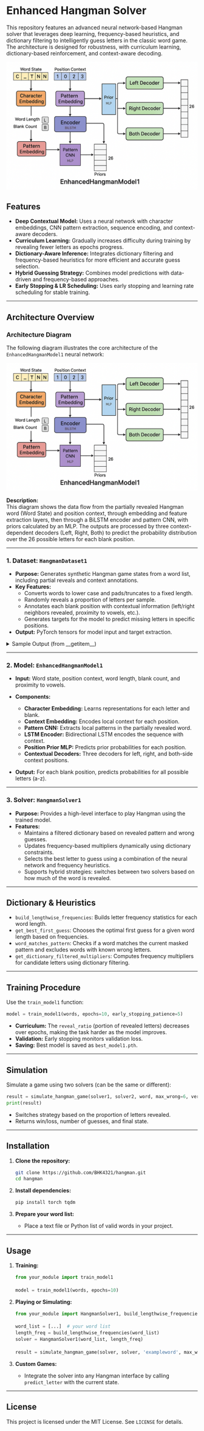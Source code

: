 # Enhanced Hangman Solver

This repository features an advanced neural network-based Hangman solver that leverages deep learning, frequency-based heuristics, and dictionary filtering to intelligently guess letters in the classic word game. The architecture is designed for robustness, with curriculum learning, dictionary-based reinforcement, and context-aware decoding.

![EnhancedHangmanModel1 Architecture](assets/1.png)

## Features

- **Deep Contextual Model:** Uses a neural network with character embeddings, CNN pattern extraction, sequence encoding, and context-aware decoders.
- **Curriculum Learning:** Gradually increases difficulty during training by revealing fewer letters as epochs progress.
- **Dictionary-Aware Inference:** Integrates dictionary filtering and frequency-based heuristics for more efficient and accurate guess selection.
- **Hybrid Guessing Strategy:** Combines model predictions with data-driven and frequency-based approaches.
- **Early Stopping & LR Scheduling:** Uses early stopping and learning rate scheduling for stable training.

---

## Architecture Overview

### Architecture Diagram

The following diagram illustrates the core architecture of the `EnhancedHangmanModel1` neural network:

![Architecture Block Diagram](assets/1.png)

**Description:**  
This diagram shows the data flow from the partially revealed Hangman word (Word State) and position context, through embedding and feature extraction layers, then through a BiLSTM encoder and pattern CNN, with priors calculated by an MLP. The outputs are processed by three context-dependent decoders (Left, Right, Both) to predict the probability distribution over the 26 possible letters for each blank position.

---

### 1. Dataset: `HangmanDataset1`

- **Purpose:** Generates synthetic Hangman game states from a word list, including partial reveals and context annotations.
- **Key Features:**
  - Converts words to lower case and pads/truncates to a fixed length.
  - Randomly reveals a proportion of letters per sample.
  - Annotates each blank position with contextual information (left/right neighbors revealed, proximity to vowels, etc.).
  - Generates targets for the model to predict missing letters in specific positions.
- **Output:** PyTorch tensors for model input and target extraction.

<details>
<summary>Sample Output (from __getitem__)</summary>

- `word_state`: Encoded state of the word (`0` for blank, 1-26 for a-z, 27 for PAD).
- `position_context`: Contextual encoding (neighboring revealed letters).
- `target_positions`/`target_chars`: Indexes and ground-truth letters for missing positions.
- `word_length`, `blank_count`, `next_to_vowel`: Additional features for model input.
</details>

---

### 2. Model: `EnhancedHangmanModel1`

- **Input:** Word state, position context, word length, blank count, and proximity to vowels.
- **Components:**
  - **Character Embedding:** Learns representations for each letter and blank.
  - **Context Embedding:** Encodes local context for each position.
  - **Pattern CNN:** Extracts local patterns in the partially revealed word.
  - **LSTM Encoder:** Bidirectional LSTM encodes the sequence with context.
  - **Position Prior MLP:** Predicts prior probabilities for each position.
  - **Contextual Decoders:** Three decoders for left, right, and both-side context positions.

- **Output:** For each blank position, predicts probabilities for all possible letters (a-z).

---

### 3. Solver: `HangmanSolver1`

- **Purpose:** Provides a high-level interface to play Hangman using the trained model.
- **Features:**
  - Maintains a filtered dictionary based on revealed pattern and wrong guesses.
  - Updates frequency-based multipliers dynamically using dictionary constraints.
  - Selects the best letter to guess using a combination of the neural network and frequency heuristics.
  - Supports hybrid strategies: switches between two solvers based on how much of the word is revealed.

---

## Dictionary & Heuristics

- `build_lengthwise_frequencies`: Builds letter frequency statistics for each word length.
- `get_best_first_guess`: Chooses the optimal first guess for a given word length based on frequencies.
- `word_matches_pattern`: Checks if a word matches the current masked pattern and excludes words with known wrong letters.
- `get_dictionary_filtered_multipliers`: Computes frequency multipliers for candidate letters using dictionary filtering.

---

## Training Procedure

Use the `train_model1` function:

```python
model = train_model1(words, epochs=10, early_stopping_patience=5)
```

- **Curriculum:** The `reveal_ratio` (portion of revealed letters) decreases over epochs, making the task harder as the model improves.
- **Validation:** Early stopping monitors validation loss.
- **Saving:** Best model is saved as `best_model1.pth`.

---

## Simulation

Simulate a game using two solvers (can be the same or different):

```python
result = simulate_hangman_game(solver1, solver2, word, max_wrong=6, verbose=True)
print(result)
```

- Switches strategy based on the proportion of letters revealed.
- Returns win/loss, number of guesses, and final state.

---

## Installation

1. **Clone the repository:**

   ```bash
   git clone https://github.com/BHK4321/hangman.git
   cd hangman
   ```

2. **Install dependencies:**

   ```bash
   pip install torch tqdm
   ```

3. **Prepare your word list:**
   - Place a text file or Python list of valid words in your project.

---

## Usage

1. **Training:**

   ```python
   from your_module import train_model1

   model = train_model1(words, epochs=10)
   ```

2. **Playing or Simulating:**

   ```python
   from your_module import HangmanSolver1, build_lengthwise_frequencies, simulate_hangman_game

   word_list = [...]  # your word list
   length_freq = build_lengthwise_frequencies(word_list)
   solver = HangmanSolver1(word_list, length_freq)

   result = simulate_hangman_game(solver, solver, 'exampleword', max_wrong=6, verbose=True)
   ```

3. **Custom Games:**
   - Integrate the solver into any Hangman interface by calling `predict_letter` with the current state.

---

## License

This project is licensed under the MIT License. See `LICENSE` for details.